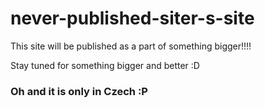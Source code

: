 # never-published-siter-s-site
This site will be published as a part of something bigger!!!!

Stay tuned for something bigger and better :D

### Oh and it is only in Czech :P
